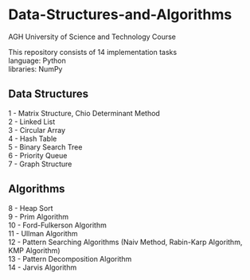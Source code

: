 # Data-Structures-and-Algorithms
AGH University of Science and Technology Course

This repository consists of 14 implementation tasks  
language: Python  
libraries: NumPy  

## Data Structures
1 - Matrix Structure, Chio Determinant Method  
2 - Linked List  
3 - Circular Array  
4 - Hash Table  
5 - Binary Search Tree  
6 - Priority Queue  
7 - Graph Structure  

## Algorithms  
8 - Heap Sort  
9 - Prim Algorithm  
10 - Ford-Fulkerson Algorithm  
11 - Ullman Algorithm  
12 - Pattern Searching Algorithms (Naiv Method, Rabin-Karp Algorithm, KMP Algorithm)  
13 - Pattern Decomposition Algorithm  
14 - Jarvis Algorithm  
